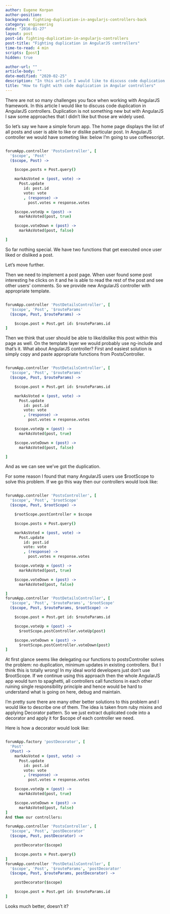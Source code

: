 ```yaml
---
author: Eugene Korpan
author-position:
background: fighting-duplication-in-angularjs-controllers-back
category: engineering
date: "2016-01-27"
layout: post
post-id: fighting-duplication-in-angularjs-controllers
post-title: "Fighting duplication in AngularJS controllers"
time-to-read: 4 min
scripts: [post]
hidden: true

author-url: ""
article-body: ""
date-modified: "2020-02-25"
description: "In this article I would like to discuss code duplication in AngularJS controllers"
title: "How to fight with code duplication in Angular controllers"
---
```


There are not so many challenges you face when working with AngularJS framework. In this article I would like to discuss code duplication in AngularJS controllers. Duplication is not something new but with AngularJS I saw some approaches that I didn’t like but those are widely used.

So let’s say we have a simple forum app. The home page displays the list of all posts and user is able to like or dislike particular post. In AngularJS controller we would have someting like: below I’m going to use coffeescript.

```coffeescript

forumApp.controller 'PostsController', [
  '$scope', 'Post'
  ($scope, Post) ->

    $scope.posts = Post.query()

    markAsVoted = (post, vote) ->
      Post.update
        id: post.id
        vote: vote
        , (response) ->
          post.votes = response.votes

    $scope.voteUp = (post) ->
      markAsVoted(post, true)

    $scope.voteDown = (post) ->
      markAsVoted(post, false)

]
```
So far nothing special. We have two functions that get executed once user liked or disliked a post.

Let’s move further.

Then we need to implement a post page. When user found some post interesting he clicks on it and he is able to read the rest of the post and see other users’ comments. So we provide new AngularJS controller with appropriate template.

```coffeescript

forumApp.controller 'PostDetailsController', [
  '$scope', 'Post', '$routeParams'
  ($scope, Post, $routeParams) ->

    $scope.post = Post.get id: $routeParams.id
]
```
Then we think that user should be able to like/dislike this post within this page as well. On the template layer we would probably use ng-include and that’s it. What about AngularJS controller? First and easiest solution is simply copy and paste appropriate functions from PostsController.

```coffeescript

forumApp.controller 'PostDetailsController', [
  '$scope', 'Post', '$routeParams'
  ($scope, Post, $routeParams) ->

    $scope.post = Post.get id: $routeParams.id

    markAsVoted = (post, vote) ->
      Post.update
        id: post.id
        vote: vote
        , (response) ->
          post.votes = response.votes

    $scope.voteUp = (post) ->
      markAsVoted(post, true)

    $scope.voteDown = (post) ->
      markAsVoted(post, false)

]
```
And as we can see we’ve got the duplication.

For some reason I found that many AngularJS users use $rootScope to solve this problem. If we go this way then our controllers would look like:

```coffeescript

forumApp.controller 'PostsController', [
  '$scope', 'Post', '$rootScope'
  ($scope, Post, $rootScope) ->

    $rootScope.postController = $scope

    $scope.posts = Post.query()

    markAsVoted = (post, vote) ->
      Post.update
        id: post.id
        vote: vote
        , (response) ->
          post.votes = response.votes

    $scope.voteUp = (post) ->
      markAsVoted(post, true)

    $scope.voteDown = (post) ->
      markAsVoted(post, false)

]
forumApp.controller 'PostDetailsController', [
  '$scope', 'Post', '$routeParams', '$rootScope'
  ($scope, Post, $routeParams, $rootScope) ->

    $scope.post = Post.get id: $routeParams.id

    $scope.voteUp = (post) ->
      $rootScope.postController.voteUp(post)

    $scope.voteDown = (post) ->
      $rootScope.postController.voteDown(post)
]
```
At first glance seems like delegating our functions to postsController solves the problem: no duplication, minimum updates in existing controllers. But I think this is totally wrong! In my ideal world developers just don’t use $rootScope. If we continue using this approach then the whole AngularJS app would turn to spaghetti, all controllers call functions in each other ruining single responsibility principle and hence would be hard to understand what is going on here, debug and maintain.

I’m pretty sure there are many other better solutions to this problem and I would like to describe one of them. The idea is taken from ruby mixins and applying Decorator pattern. So we just extract duplicated code into a decorator and apply it for $scope of each controller we need.

Here is how a decorator would look like:

```coffeescript

forumApp.factory 'postDecorator', [
  'Post'
  (Post) ->
    markAsVoted = (post, vote) ->
      Post.update
        id: post.id
        vote: vote
        , (response) ->
          post.votes = response.votes

    $scope.voteUp = (post) ->
      markAsVoted(post, true)

    $scope.voteDown = (post) ->
      markAsVoted(post, false)
]
And then our controllers:

forumApp.controller 'PostsController', [
  '$scope', 'Post', 'postDecorator'
  ($scope, Post, postDecorator) ->

    postDecorator($scope)

    $scope.posts = Post.query()
]
forumApp.controller 'PostDetailsController', [
  '$scope', 'Post', '$routeParams', 'postDecorator'
  ($scope, Post, $routeParams, postDecorator) ->

    postDecorator($scope)

    $scope.post = Post.get id: $routeParams.id
]
```
Looks much better, doesn’t it?
